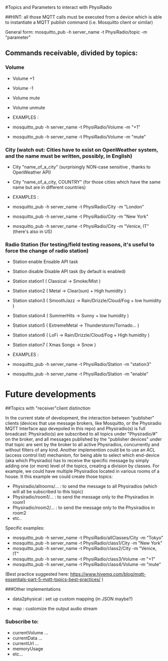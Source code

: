 
#Topics and Parameters to interact with PhysiRadio

##HINT: all those MQTT calls must be executed from a device which is able to instantiate a MQTT publish command (i.e. Mosquitto client or similar)

General form:
mosquitto_pub -h server_name -t PhysiRadio/topic -m "parameter"

## Commands receivable, divided by topics: 
### Volume
- Volume +1
- Volume -1
- Volume mute
- Volume unmute

- EXAMPLES : 
- mosquitto_pub -h server_name -t PhysiRadio/Volume -m "+1"
- mosquitto_pub -h server_name -t PhysiRadio/Volume -m "mute"

### City (watch out: Cities have to exist on OpenWeather system, and the name must be written, possibly, in English) 
- City "name_of_a_city"  (surprisingly NON-case sensitive , thanks to OpenWeather API)
- City "name_of_a_city, COUNTRY"  (for those cities which have the same name but are in different countries) 

- EXAMPLES : 
- mosquitto_pub -h server_name -t PhysiRadio/City -m "London"
- mosquitto_pub -h server_name -t PhysiRadio/City -m "New York"
- mosquitto_pub -h server_name -t PhysiRadio/City -m "Venice, IT" (there's also in US) 

### Radio Station (for testing/field testing reasons, it's useful to force the change of radio station)  

- Station enable	Ensable API task
- Station disable	Disable API task (by default is enabled)
- Station station1	( Classical -> Smoke/Mist )
- Station station2	( Metal -> Clear(sun) + High humidity )
- Station station3	( SmoothJazz -> Rain/Drizzle/Cloud/Fog  + low humidity )
- Station station4	( SummerHits -> Sunny + low humidity )
- Station station5	( ExtremeMetal -> Thunderstorm/Tornado... )
- Station station6	( LoFi -> Rain/Drizzle/Cloud/Fog  + High humidity )
- Station station7	( Xmas Songs -> Snow )

- EXAMPLES : 
- mosquitto_pub -h server_name -t PhysiRadio/Station -m "station3"
- mosquitto_pub -h server_name -t PhysiRadio/Station -m "enable"

# Future developments

##Topics with "receiver"client distinction

In the current state of development, the interaction between "publisher" clients (devices that use message brokers, like Mosquitto, or the Physiradio MQTT Interface app devepoled in this repo) and Physiradio(s) is full broadcast: Physiradio(s) are subscribed to all topics under "Physiradio/#" on the broker, and all messages published by the "publisher devices" under that topic are sent by the broker to all active Physiradios, concurrently and without filters of any kind. 
Another implemention could be to use an ACL (access control list) mechanism, for being able to select which end-device (aka which Physiradio) has to receive the specific message by simply adding one (or more) level of the topics, creating a division by classes. 
For example, we could have multiple Physiradios located in various rooms of a house. It this example we could create those topics:

- Physiradio/allrooms/... : to send the message to all Physiradios (which will all be subscribed to this topic) 
- Physiradio/room1/...	  : to send the message only to the Physiradios in room1	
- Physiradio/room2/...	  : to send the message only to the Physiradios in room2
- etc..

Specific examples: 
- mosquitto_pub -h server_name -t PhysiRadio/allClasses/City -m "Tokyo"
- mosquitto_pub -h server_name -t PhysiRadio/class1/City -m "New York"
- mosquitto_pub -h server_name -t PhysiRadio/class2/City -m "Venice, IT" 
- mosquitto_pub -h server_name -t PhysiRadio/class3/Volume -m "+1"
- mosquitto_pub -h server_name -t PhysiRadio/class4/Volume -m "mute"

(Best practice suggested here:  https://www.hivemq.com/blog/mqtt-essentials-part-5-mqtt-topics-best-practices/ )

###Other implementations

- data2physical <json> : set up custom mapping (in JSON maybe?)

- map <data> <urlstream> : customize the output audio stream 
    
### Subscribe to: 

- currentVolume ...
- currentData ...
- currentUrl ...
- memoryUsage
- etc... 



